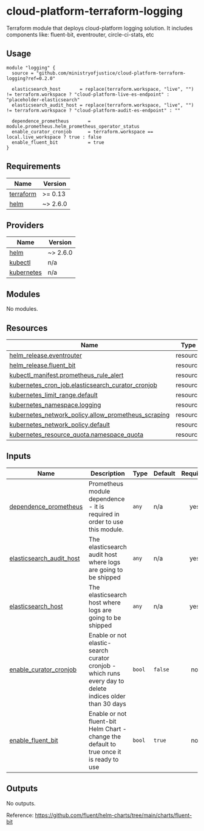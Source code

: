 # cloud-platform-terraform-logging

Terraform module that deploys cloud-platform logging solution. It includes components like: fluent-bit, eventrouter, circle-ci-stats, etc

## Usage

```hcl
module "logging" {
  source = "github.com/ministryofjustice/cloud-platform-terraform-logging?ref=0.2.0"

  elasticsearch_host       = replace(terraform.workspace, "live", "") != terraform.workspace ? "cloud-platform-live-es-endpoint" : "placeholder-elasticsearch"
  elasticsearch_audit_host = replace(terraform.workspace, "live", "") != terraform.workspace ? "cloud-platform-audit-es-endpoint" : ""

  dependence_prometheus       = module.prometheus.helm_prometheus_operator_status
  enable_curator_cronjob      = terraform.workspace == local.live_workspace ? true : false
  enable_fluent_bit           = true
}
```

<!--- BEGIN_TF_DOCS --->
## Requirements

| Name | Version |
|------|---------|
| <a name="requirement_terraform"></a> [terraform](#requirement\_terraform) | >= 0.13 |
| <a name="requirement_helm"></a> [helm](#requirement\_helm) | ~> 2.6.0 |

## Providers

| Name | Version |
|------|---------|
| <a name="provider_helm"></a> [helm](#provider\_helm) | ~> 2.6.0 |
| <a name="provider_kubectl"></a> [kubectl](#provider\_kubectl) | n/a |
| <a name="provider_kubernetes"></a> [kubernetes](#provider\_kubernetes) | n/a |

## Modules

No modules.

## Resources

| Name | Type |
|------|------|
| [helm_release.eventrouter](https://registry.terraform.io/providers/hashicorp/helm/latest/docs/resources/release) | resource |
| [helm_release.fluent_bit](https://registry.terraform.io/providers/hashicorp/helm/latest/docs/resources/release) | resource |
| [kubectl_manifest.prometheus_rule_alert](https://registry.terraform.io/providers/gavinbunney/kubectl/latest/docs/resources/manifest) | resource |
| [kubernetes_cron_job.elasticsearch_curator_cronjob](https://registry.terraform.io/providers/hashicorp/kubernetes/latest/docs/resources/cron_job) | resource |
| [kubernetes_limit_range.default](https://registry.terraform.io/providers/hashicorp/kubernetes/latest/docs/resources/limit_range) | resource |
| [kubernetes_namespace.logging](https://registry.terraform.io/providers/hashicorp/kubernetes/latest/docs/resources/namespace) | resource |
| [kubernetes_network_policy.allow_prometheus_scraping](https://registry.terraform.io/providers/hashicorp/kubernetes/latest/docs/resources/network_policy) | resource |
| [kubernetes_network_policy.default](https://registry.terraform.io/providers/hashicorp/kubernetes/latest/docs/resources/network_policy) | resource |
| [kubernetes_resource_quota.namespace_quota](https://registry.terraform.io/providers/hashicorp/kubernetes/latest/docs/resources/resource_quota) | resource |

## Inputs

| Name | Description | Type | Default | Required |
|------|-------------|------|---------|:--------:|
| <a name="input_dependence_prometheus"></a> [dependence\_prometheus](#input\_dependence\_prometheus) | Prometheus module dependence - it is required in order to use this module. | `any` | n/a | yes |
| <a name="input_elasticsearch_audit_host"></a> [elasticsearch\_audit\_host](#input\_elasticsearch\_audit\_host) | The elasticsearch audit host where logs are going to be shipped | `any` | n/a | yes |
| <a name="input_elasticsearch_host"></a> [elasticsearch\_host](#input\_elasticsearch\_host) | The elasticsearch host where logs are going to be shipped | `any` | n/a | yes |
| <a name="input_enable_curator_cronjob"></a> [enable\_curator\_cronjob](#input\_enable\_curator\_cronjob) | Enable or not elastic-search curator cronjob - which runs every day to delete indices older than 30 days | `bool` | `false` | no |
| <a name="input_enable_fluent_bit"></a> [enable\_fluent\_bit](#input\_enable\_fluent\_bit) | Enable or not fluent-bit Helm Chart - change the default to true once it is ready to use | `bool` | `true` | no |

## Outputs

No outputs.

<!--- END_TF_DOCS --->

Reference:
https://github.com/fluent/helm-charts/tree/main/charts/fluent-bit

